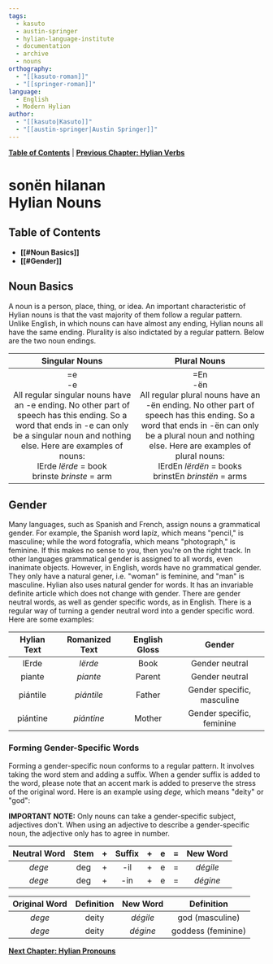 ```yaml
---
tags:
  - kasuto
  - austin-springer
  - hylian-language-institute
  - documentation
  - archive
  - nouns
orthography:
  - "[[kasuto-roman]]"
  - "[[springer-roman]]"
language:
  - English
  - Modern Hylian
author:
  - "[[kasuto|Kasuto]]"
  - "[[austin-springer|Austin Springer]]"
---
```

**[Table of Contents](archival/kasuto_hli/00-toc)** | **[Previous Chapter: Hylian Verbs](archival/kasuto_hli/04-wirtën)**

# <span class="hylian">sonën hilanan</span><br>Hylian Nouns

## Table of Contents

+ **[[#Noun Basics]]**
+ **[[#Gender]]**

## Noun Basics

A noun is a person, place, thing, or idea. An important characteristic of Hylian nouns is that the vast majority of them follow a regular pattern. Unlike English, in which nouns can have almost any ending, Hylian nouns all have the same ending. Plurality is also indictated by a regular pattern. Below are the two noun endings.

| Singular Nouns | Plural Nouns |
|:-:|:-:|
| <span class="hylian_kas">=e</span><br>-e<br>All regular singular nouns have an -e ending. No other part of speech has this ending. So a word that ends in -e can only be a singular noun and nothing else. Here are examples of nouns:<br><span class="hylian_kas">lErde</span> _lërde_ = book<br><span class="hylian_kas">brinste</span> _brinste_ = arm | <span class="hylian_kas">=En</span><br>-ën<br>All regular plural nouns have an -ën ending. No other part of speech has this ending. So a word that ends in -ën can only be a plural noun and nothing else. Here are examples of plural nouns:<br><span class="hylian_kas">lErdEn</span> _lërdën_ = books<br><span class="hylian_kas">brinstEn</span> _brinstën_ = arms |

## Gender

Many languages, such as Spanish and French, assign nouns a grammatical gender. For example, the Spanish word lapíz, which means "pencil," is masculine; while the word fotografía, which means "photograph," is feminine. If this makes no sense to you, then you're on the right track. In other languages grammatical gender is assigned to all words, even inanimate objects. However, in English, words have no grammatical gender. They only have a natural gener, i.e. "woman" is feminine, and "man" is masculine. Hylian also uses natural gender for words. It has an invariable definite article which does not change with gender. There are gender neutral words, as well as gender specific words, as in English. There is a regular way of turning a gender neutral word into a gender specific word. Here are some examples: 

| Hylian Text | Romanized Text | English Gloss | Gender |
|:-------:|:-----:|:-----:|:------:|
| <span class="hylian_kas">lErde</span> | _lërde_ | Book | Gender neutral |
| <span class="hylian_kas">piante</span> | _piante_ | Parent | Gender neutral |
| <span class="hylian_kas">piántile</span> | _piántile_ | Father | Gender specific, masculine |
| <span class="hylian_kas">piántine</span> | _piántine_ | Mother | Gender specific, feminine |

### Forming Gender-Specific Words

Forming a gender-specific noun conforms to a regular pattern. It involves taking the word stem and adding a suffix. When a gender suffix is added to the word, please note that an accent mark is added to preserve the stress of the original word. Here is an example using _dege,_ which means "deity" or "god":

**IMPORTANT NOTE:** Only nouns can take a gender-specific subject, adjectives don't. When using an adjective to describe a gender-specific noun, the adjective only has to agree in number. 
 
| Neutral Word | Stem | + | Suffix | + | e | = | New Word |
|:-:|:-:|:-:|:-:|:-:|:-:|:-:|:-:|
| _dege_| deg| +| -il| +| e| =| _dégile_ |
| _dege_| deg| +| -in| +| e| =| _dégine_ |

| Original Word | Definition | New Word | Definition |
|:-:|:-:|:-:|:-:|
| _dege_ | deity | _dégile_ | god (masculine) |
| _dege_ | deity | _dégine_ | goddess (feminine) |

**[Next Chapter: Hylian Pronouns](archival/kasuto_hli/06-asonën)**

